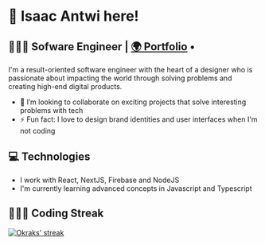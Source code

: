 # 👋 Isaac Antwi here!

## 👨🏾‍💻 Sofware Engineer |  <a href="https://okraks.fyi/">🌍 Portfolio</a> •

I'm a result-oriented software engineer with the heart of a designer who is passionate about impacting the world through solving problems and creating high-end digital products.

- 👯 I’m looking to collaborate on exciting projects that solve interesting problems with tech
- ⚡ Fun fact: I love to design brand identities and user interfaces when I'm not coding

## 💻 Technologies
-  I work with React, NextJS, Firebase and NodeJS
-  I'm currently learning advanced concepts in Javascript and Typescript


<!-- <div>
  <img src="https://img.shields.io/badge/JavaScript-323330?style=for-the-badge&logo=javascript&logoColor=F7DF1E" />
  <img src="https://img.shields.io/badge/figma-323330?style=for-the-badge&logo=figma&logoColor=#440135"/>
  <img src="https://img.shields.io/badge/React-20232A?style=for-the-badge&logo=react&logoColor=61DAFB" />
</div> -->
<!-- 
## 📈 Most Used Languages

<p><img align="center" src="https://github-readme-stats.vercel.app/api/top-langs?username=okraks&show_icons=true&locale=en&layout=compact" alt="okraks" /></p> -->

## 👨🏾‍💻 Coding Streak

<!-- <p><img align="center" src="https://github-readme-streak-stats.herokuapp.com/?user=okraks&" alt="okraks" /></p> -->

<p align="left">
    <a href="https://github.com/RianIslam/github-readme-streak-stats">
        <img title="🔥 Get streak stats for your profile at git.io/streak-stats" alt="Okraks' streak" src="https://github-readme-streak-stats.herokuapp.com/?user=okraks&theme=black-ice&hide_border=true&stroke=0000&background=060A0CD0"/>
    </a>
</p>




